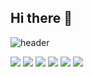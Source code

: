 ## Hi there 👋

<!--
**yj08-80/yj08-80** is a ✨ _special_ ✨ repository because its `README.md` (this file) appears on your GitHub profile.

Here are some ideas to get you started:

- 🔭 I’m currently working on ...
- 🌱 I’m currently learning ...
- 👯 I’m looking to collaborate on ...
- 🤔 I’m looking for help with ...
- 💬 Ask me about ...
- 📫 How to reach me: ...
- 😄 Pronouns: ...
- ⚡ Fun fact: ...
-->
![header](https://capsule-render.vercel.app/api?type=waving&color=auto&height=300&section=header&text=JEONGYUJIN's%20GITHUB&fontSize=90)


<img src="https://img.shields.io/badge/Java-%23ED1944.svg?&style=for-the-badge&logo=openstack&logoColor=white" />
<img src="https://img.shields.io/badge/javascript%20ar-%23FF5C83.svg?&style=for-the-badge&logo=spark%20ar&logoColor=white" />
<img src="https://img.shields.io/badge/HTML-%23E0234E.svg?&style=for-the-badge&logo=nestjs&logoColor=white" />
	<img src="https://img.shields.io/badge/CSS-%23E00033.svg?&style=for-the-badge&logo=strongswan&logoColor=white" />
  <img src="https://img.shields.io/badge/Spring-%23F94877.svg?&style=for-the-badge&logo=foursquare&logoColor=white" />
  <img src="https://img.shields.io/badge/React-%23FF4785.svg?&style=for-the-badge&logo=storybook&logoColor=white" />

